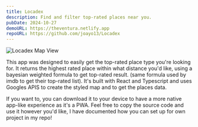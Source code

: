 ```yaml
---
title: Locadex
description: Find and filter top-rated places near you.
pubDate: 2024-10-27
demoURL: https://theventura.netlify.app
repoURL: https://github.com/joayo13/Locadex
---
```


![Locadex Map View](/locadex.png)

This app was designed to easily get the top-rated place type you're looking for. It returns the highest rated place within what distance you'd like, using a bayesian weighted formula to get top-rated result. (same formula used by imdb to get their top-rated list). It's built with React and Typescript and uses Googles APIS to create the styled map and to get the places data.

If you want to, you can download it to your device to have a more native app-like experience as it's a PWA. Feel free to copy the source code and use it however you'd like, I have documented how you can set up for own project in my repo!
